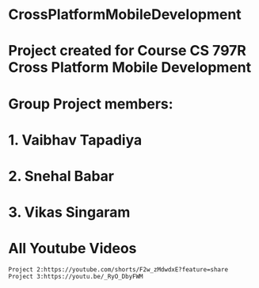 # CrossPlatformMobileDevelopment
# Project created for Course CS 797R Cross Platform Mobile Development


# Group Project members:
 # 1. Vaibhav Tapadiya
 # 2. Snehal Babar
 # 3. Vikas Singaram
  
  
 # All Youtube Videos
    Project 2:https://youtube.com/shorts/F2w_zMdwdxE?feature=share
    Project 3:https://youtu.be/_RyO_DbyFWM
